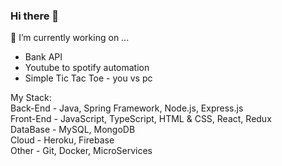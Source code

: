 ### Hi there 👋

🔭 I’m currently working on ...
- Bank API 
- Youtube to spotify automation 
- Simple Tic Tac Toe - you vs pc


My Stack:\
Back-End - Java, Spring Framework, Node.js, Express.js  \
Front-End - JavaScript, TypeScript, HTML & CSS, React, Redux\
DataBase - MySQL, MongoDB\
Cloud - Heroku, Firebase\
Other - Git, Docker, MicroServices

<!--
**daniel-aziz/daniel-aziz** is a ✨ _special_ ✨ repository because its `README.md` (this file) appears on your GitHub profile.

Here are some ideas to get you started:


- 🌱 I’m currently learning ...
- 👯 I’m looking to collaborate on ...
- 🤔 I’m looking for help with ...
- 💬 Ask me about ...
- 📫 How to reach me: ...
- 😄 Pronouns: ...
- ⚡ Fun fact: ...
-->
